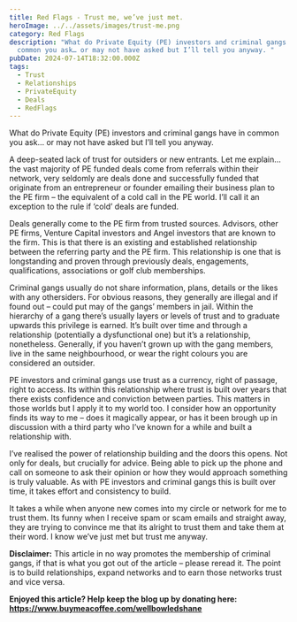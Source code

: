 ```yaml
---
title: Red Flags - Trust me, we’ve just met.
heroImage: ../../assets/images/trust-me.png
category: Red Flags
description: "What do Private Equity (PE) investors and criminal gangs have in
  common you ask… or may not have asked but I’ll tell you anyway. "
pubDate: 2024-07-14T18:32:00.000Z
tags:
  - Trust
  - Relationships
  - PrivateEquity
  - Deals
  - RedFlags
---
```

What do Private Equity (PE) investors and criminal gangs have in common you ask… or may not have asked but I’ll tell you anyway. 

A deep-seated lack of trust for outsiders or new entrants. Let me explain… the vast majority of PE funded deals come from referrals within their network, very seldomly are deals done and successfully funded that originate from an entrepreneur or founder emailing their business plan to the PE firm – the equivalent of a cold call in the PE world. I’ll call it an exception to the rule if ‘cold’ deals are funded. 

Deals generally come to the PE firm from trusted sources. Advisors, other PE firms, Venture Capital investors and Angel investors that are known to the firm. This is that there is an existing and established relationship between the referring party and the PE firm. This relationship is one that is longstanding and proven through previously deals, engagements, qualifications, associations or golf club memberships.  

Criminal gangs usually do not share information, plans, details or the likes with any othersiders. For obvious reasons, they generally are illegal and if found out – could put may of the gangs’ members in jail. Within the hierarchy of a gang there’s usually layers or levels of trust and to graduate upwards this privilege is earned. It’s built over time and through a relationship (potentially a dysfunctional one) but it’s a relationship, nonetheless. Generally, if you haven’t grown up with the gang members, live in the same neighbourhood, or wear the right colours you are considered an outsider. 

PE investors and criminal gangs use trust as a currency, right of passage, right to access. Its within this relationship where trust is built over years that there exists confidence and conviction between parties. This matters in those worlds but I apply it to my world too. I consider how an opportunity finds its way to me – does it magically appear, or has it been brough up in discussion with a third party who I’ve known for a while and built a relationship with. 

I’ve realised the power of relationship building and the doors this opens. Not only for deals, but crucially for advice. Being able to pick up the phone and call on someone to ask their opinion or how they would approach something is truly valuable. As with PE investors and criminal gangs this is built over time, it takes effort and consistency to build.   

It takes a while when anyone new comes into my circle or network for me to trust them. Its funny when I receive spam or scam emails and straight away, they are trying to convince me that its alright to trust them and take them at their word. I know we’ve just met but trust me anyway.  

**Disclaimer:** This article in no way promotes the membership of criminal gangs, if that is what you got out of the article – please reread it. The point is to build relationships, expand networks and to earn those networks trust and vice versa.



**Enjoyed this article? Help keep the blog up by donating here: https://www.buymeacoffee.com/wellbowledshane**
